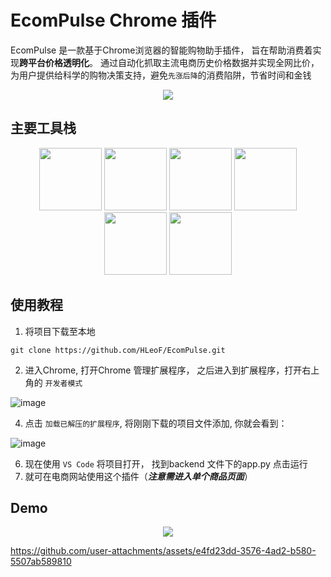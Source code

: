 # EcomPulse Chrome 插件

EcomPulse 是一款基于Chrome浏览器的智能购物助手插件， 旨在帮助消费着实现**跨平台价格透明化**。 通过自动化抓取主流电商历史价格数据并实现全网比价，为用户提供给科学的购物决策支持，避免`先涨后降`的消费陷阱，节省时间和金钱

<div align="center">
    <!-- dynamic typing effect 动态打字效果 -->
    <div>
        <a href="https://blog.sunguoqi.com/">
        <img src="https://readme-typing-svg.demolab.com?font=Fira+Code&pause=1000&width=435&lines=比价全网，智省每一分!&center=true&size=27" />
        </a>
    </div>
</div>


## 主要工具栈
<div align="center">
<img height="100" width="100" src="https://cdn.jsdelivr.net/gh/sun0225SUN/sun0225SUN/assets/images/html.webp">
<img height="100" width="100" src="https://cdn.jsdelivr.net/gh/sun0225SUN/sun0225SUN/assets/images/cssgif.webp">
<img height="100" width="100" src="https://cdn.jsdelivr.net/gh/sun0225SUN/sun0225SUN/assets/images/vscode.webp">
<img height="100" width="100" src="https://cdn.jsdelivr.net/gh/sun0225SUN/sun0225SUN/assets/images/python.webp">
<img height="100" width="100" src="https://cdn.jsdelivr.net/gh/sun0225SUN/sun0225SUN/assets/images/js.webp">
<img height="100" width="100" src="https://cdn.jsdelivr.net/gh/sun0225SUN/sun0225SUN/assets/images/github.webp">
</div>

## 使用教程

1. 将项目下载至本地
```bush
git clone https://github.com/HLeoF/EcomPulse.git
```
2. 进入Chrome, 打开Chrome 管理扩展程序， 之后进入到扩展程序，打开右上角的 `开发者模式`
   
![image](https://github.com/user-attachments/assets/cab0805f-12eb-4706-9f8c-08e3a4fcc70f)

4. 点击 `加载已解压的扩展程序`, 将刚刚下载的项目文件添加, 你就会看到：
   
![image](https://github.com/user-attachments/assets/b32e7d9e-f745-47c0-b794-0085566dcc27)

6. 现在使用 `VS Code` 将项目打开， 找到backend 文件下的app.py 点击运行
7. 就可在电商网站使用这个插件（***注意需进入单个商品页面***）




## Demo



<div align="center">
<img src="https://cdn.jsdelivr.net/gh/sun0225SUN/sun0225SUN/assets/images/icon.png" /></div>
</div>



https://github.com/user-attachments/assets/e4fd23dd-3576-4ad2-b580-5507ab589810

